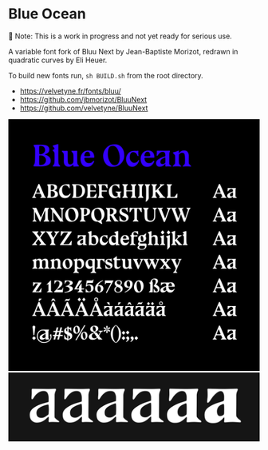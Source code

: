 # Blue Ocean
🚧 Note: This is a work in progress and not yet ready for serious use.

A variable font fork of Bluu Next by Jean-Baptiste Morizot, redrawn in quadratic curves by Eli Heuer.

To build new fonts run, `sh BUILD.sh` from the root directory.

* https://velvetyne.fr/fonts/bluu/
* https://github.com/jbmorizot/BluuNext
* https://github.com/velvetyne/BluuNext

![Sample](documentation/drawbot/basic-specimen.png)
![Interp](documentation/interp.png)

